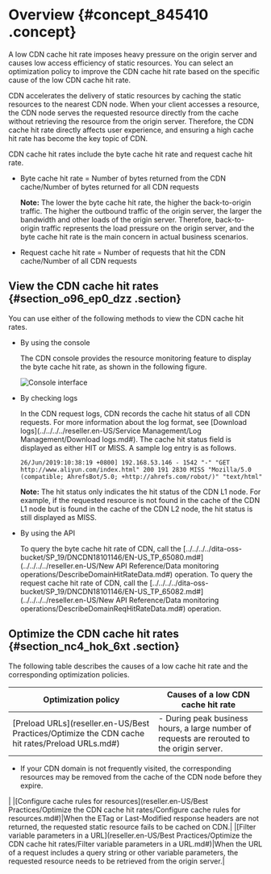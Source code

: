 # Overview {#concept_845410 .concept}

A low CDN cache hit rate imposes heavy pressure on the origin server and causes low access efficiency of static resources. You can select an optimization policy to improve the CDN cache hit rate based on the specific cause of the low CDN cache hit rate.

CDN accelerates the delivery of static resources by caching the static resources to the nearest CDN node. When your client accesses a resource, the CDN node serves the requested resource directly from the cache without retrieving the resource from the origin server. Therefore, the CDN cache hit rate directly affects user experience, and ensuring a high cache hit rate has become the key topic of CDN.

CDN cache hit rates include the byte cache hit rate and request cache hit rate.

-   Byte cache hit rate = Number of bytes returned from the CDN cache/Number of bytes returned for all CDN requests

    **Note:** The lower the byte cache hit rate, the higher the back-to-origin traffic. The higher the outbound traffic of the origin server, the larger the bandwidth and other loads of the origin server. Therefore, back-to-origin traffic represents the load pressure on the origin server, and the byte cache hit rate is the main concern in actual business scenarios.

-   Request cache hit rate = Number of requests that hit the CDN cache/Number of all CDN requests

## View the CDN cache hit rates {#section_o96_ep0_dzz .section}

You can use either of the following methods to view the CDN cache hit rates.

-   By using the console

    The CDN console provides the resource monitoring feature to display the byte cache hit rate, as shown in the following figure.

    ![Console interface](http://static-aliyun-doc.oss-cn-hangzhou.aliyuncs.com/assets/img/5281/156860477248984_en-US.png)

-   By checking logs

    In the CDN request logs, CDN records the cache hit status of all CDN requests. For more information about the log format, see [Download logs](../../../../reseller.en-US/Service Management/Log Management/Download logs.md#). The cache hit status field is displayed as either HIT or MISS. A sample log entry is as follows.

    ``` {#codeblock_xfv_445_fjx}
    26/Jun/2019:10:38:19 +0800] 192.168.53.146 - 1542 "-" "GET http://www.aliyun.com/index.html" 200 191 2830 MISS "Mozilla/5.0 (compatible; AhrefsBot/5.0; +http://ahrefs.com/robot/)" "text/html"
    ```

    **Note:** The hit status only indicates the hit status of the CDN L1 node. For example, if the requested resource is not found in the cache of the CDN L1 node but is found in the cache of the CDN L2 node, the hit status is still displayed as MISS.

-   By using the API

    To query the byte cache hit rate of CDN, call the [../../../../dita-oss-bucket/SP\_19/DNCDN18101146/EN-US\_TP\_65080.md\#](../../../../reseller.en-US/New API Reference/Data monitoring operations/DescribeDomainHitRateData.md#) operation. To query the request cache hit rate of CDN, call the [../../../../dita-oss-bucket/SP\_19/DNCDN18101146/EN-US\_TP\_65082.md\#](../../../../reseller.en-US/New API Reference/Data monitoring operations/DescribeDomainReqHitRateData.md#) operation.


## Optimize the CDN cache hit rates {#section_nc4_hok_6xt .section}

The following table describes the causes of a low cache hit rate and the corresponding optimization policies.

|Optimization policy|Causes of a low CDN cache hit rate|
|-------------------|----------------------------------|
|[Preload URLs](reseller.en-US/Best Practices/Optimize the CDN cache hit rates/Preload URLs.md#)| -   During peak business hours, a large number of requests are rerouted to the origin server.
-   If your CDN domain is not frequently visited, the corresponding resources may be removed from the cache of the CDN node before they expire.

 |
|[Configure cache rules for resources](reseller.en-US/Best Practices/Optimize the CDN cache hit rates/Configure cache rules for resources.md#)|When the ETag or Last-Modified response headers are not returned, the requested static resource fails to be cached on CDN.|
|[Filter variable parameters in a URL](reseller.en-US/Best Practices/Optimize the CDN cache hit rates/Filter variable parameters in a URL.md#)|When the URL of a request includes a query string or other variable parameters, the requested resource needs to be retrieved from the origin server.|

